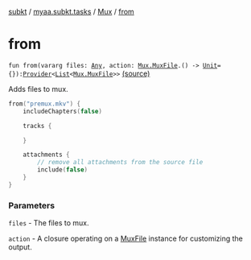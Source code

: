 [subkt](../../index.md) / [myaa.subkt.tasks](../index.md) / [Mux](index.md) / [from](./from.md)

# from

`fun from(vararg files: `[`Any`](https://kotlinlang.org/api/latest/jvm/stdlib/kotlin/-any/index.html)`, action: `[`Mux.MuxFile`](-mux-file/index.md)`.() -> `[`Unit`](https://kotlinlang.org/api/latest/jvm/stdlib/kotlin/-unit/index.html)` = {}): `[`Provider`](https://docs.gradle.org/current/javadoc/org/gradle/api/provider/Provider.html)`<`[`List`](https://kotlinlang.org/api/latest/jvm/stdlib/kotlin.collections/-list/index.html)`<`[`Mux.MuxFile`](-mux-file/index.md)`>>` [(source)](https://github.com/Myaamori/SubKt/blob/0.1.11/src/main/kotlin/myaa/subkt/tasks/muxtask.kt#L726)

Adds files to mux.

``` kotlin
from("premux.mkv") {
    includeChapters(false)

    tracks {

    }

    attachments {
        // remove all attachments from the source file
        include(false)
    }
}
```

### Parameters

`files` - The files to mux.

`action` - A closure operating on a [MuxFile](-mux-file/index.md) instance
for customizing the output.